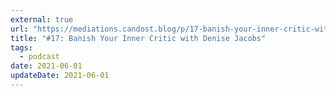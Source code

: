```yaml
---
external: true
url: "https://mediations.candost.blog/p/17-banish-your-inner-critic-with-638"
title: "#17: Banish Your Inner Critic with Denise Jacobs"
tags:
  - podcast
date: 2021-06-01
updateDate: 2021-06-01
---
```

